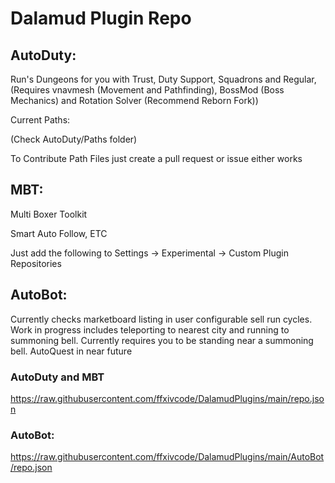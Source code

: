 # Dalamud Plugin Repo

## AutoDuty:

Run's Dungeons for you with Trust, Duty Support, Squadrons and Regular, (Requires vnavmesh (Movement and Pathfinding), BossMod (Boss Mechanics) and Rotation Solver (Recommend Reborn Fork))

Current Paths:

(Check AutoDuty/Paths folder)

To Contribute Path Files just create a pull request or issue either works

## MBT:

Multi Boxer Toolkit

Smart Auto Follow, ETC

Just add the following to Settings -> Experimental -> Custom Plugin Repositories

## AutoBot:

Currently checks marketboard listing in user configurable sell run cycles. Work in progress includes teleporting to nearest city and running to summoning bell. Currently requires you to be standing near a summoning bell. AutoQuest in near future

### AutoDuty and MBT
https://raw.githubusercontent.com/ffxivcode/DalamudPlugins/main/repo.json

### AutoBot:
https://raw.githubusercontent.com/ffxivcode/DalamudPlugins/main/AutoBot/repo.json
